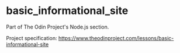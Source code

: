 # basic_informational_site

Part of The Odin Project's Node.js section.

Project specification: https://www.theodinproject.com/lessons/basic-informational-site
